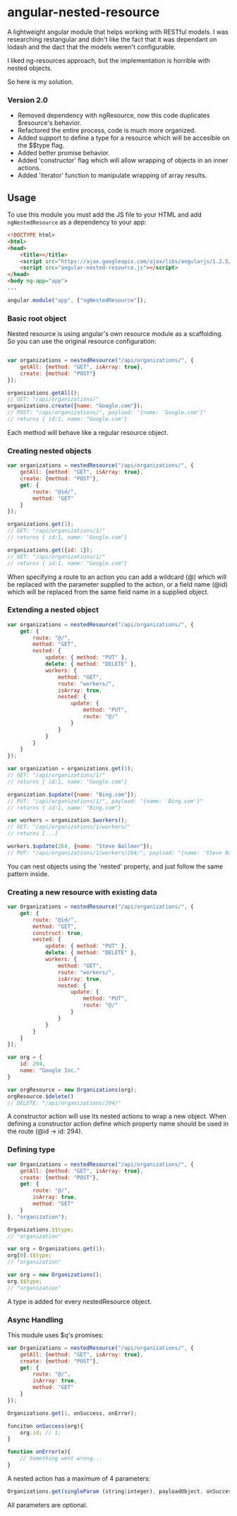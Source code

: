 angular-nested-resource
======================

A lightweight angular module that helps working with RESTful models.
I was researching restangular and didn't like the fact that it was dependant on lodash and the dact that the models weren't configurable.

I liked ng-resources approach, but the implementation is horrible with nested objects.

So here is my solution.

### Version 2.0
- Removed dependency with ngResource, now this code duplicates $resource's behavior.
- Refactored the entire process, code is much more organized.
- Added support to define a type for a resource which will be accesible on the $$type flag.
- Added better promise behavior.
- Added 'constructor' flag which will allow wrapping of objects in an inner actions.
- Added 'iterator' function to manipulate wrapping of array results.


## Usage
To use this module you must add the JS file to your HTML and add `ngNestedResource` as a dependency to your app:
```html
<!DOCTYPE html>
<html>
<head>
    <title></title>
    <script src="https://ajax.googleapis.com/ajax/libs/angularjs/1.2.5/angular.min.js"></script>
    <script src="angular-nested-resource.js"></script>
</head>
<body ng-app="app">
...

```
```js
angular.module("app", ["ngNestedResource"]);
```

### Basic root object
Nested resource is using angular's own resource module as a scaffolding. So you can use the original resource configuration:
```js

var organizations = nestedResource("/api/organizations/", {
    getAll: {method: "GET", isArray: true},
    create: {method: "POST"}
});

organizations.getAll();
// GET: "/api/organizations/"
organizations.create({name: "Google.com"}); 
// POST: "/api/organizations/", payload: "{name: 'Google.com'}"
// returns { id:1, name: "Google.com"}

```
Each method will behave like a regular resource object.

### Creating nested objects
```js
var organizations = nestedResource("/api/organizations/", {
    getAll: {method: "GET", isArray: true},
    create: {method: "POST"},
    get: {
        route: "@id/",
        method: "GET"
    }
});

organizations.get(1); 
// GET: "/api/organizations/1/"
// returns { id:1, name: "Google.com"}

organizations.get({id: 1}); 
// GET: "/api/organizations/1/"
// returns { id:1, name: "Google.com"}
```
When specifying a route to an action you can add a wildcard (@) which will be replaced with the parameter supplied to the action, or a field name (@id) which will be replaced from the same field name in a supplied object.

### Extending a nested object
```js
var organizations = nestedResource("/api/organizations/", {
    get: {
        route: "@/",
        method: "GET",
        nested: {
            update: { method: "PUT" },
            delete: { method: "DELETE" },
            workers: {
                method: "GET",
                route: "workers/",
                isArray: true,
                nested: {
                    update: {
                        method: "PUT",
                        route: "@/"
                    }
                }
            }
        }
    }
});

var organization = organizations.get(1); 
// GET: "/api/organizations/1/"
// returns { id:1, name: "Google.com"}

organization.$update({name: "Bing.com"});
// PUT: "/api/organizations/1/", payload: "{name: 'Bing.com'}"
// returns { id:1, name: "Bing.com"}

var workers = organization.$workers();
// GET: "/api/organizations/1/workers/"
// returns [...]

workers.$update(264, {name: "Steve Ballmer"});
// PUT: "/api/organizations/1/workers/264/", payload: "{name: 'Steve Ballmer'}"
```
You can nest objects using the 'nested' property, and just follow the same pattern inside.


### Creating a new resource with existing data

```js
var Organizations = nestedResource("/api/organizations/", {
    get: {
        route: "@id/",
        method: "GET",
        construct: true,
        nested: {
            update: { method: "PUT" },
            delete: { method: "DELETE" },
            workers: {
                method: "GET",
                route: "workers/",
                isArray: true,
                nested: {
                    update: {
                        method: "PUT",
                        route: "@/"
                    }
                }
            }
        }
    }
});

var org = {
    id: 294,
    name: "Google Inc."
}

var orgResource = new Organizations(org);
orgResource.$delete()
// DELETE: "/api/organizations/294/"
```
A constructor action will use its nested actions to wrap a new object. When defining a constructor action define which property name should be used in the route (@id -> id: 294).

### Defining type

```js
var Organizations = nestedResource("/api/organizations/", {
    getAll: {method: "GET", isArray: true},
    create: {method: "POST"},
    get: {
        route: "@/",
        isArray: true,
        method: "GET"
    }
}, "organization");

Organizations.$$type;
// "organization"

var org = Organizations.get(1);
org[0].$$type;
// "organization"

var org = new Organizations();
org.$$type;
// "organization"
```
A type is added for every nestedResource object.


### Async Handling

This module uses $q's promises:

```js
var Organizations = nestedResource("/api/organizations/", {
    getAll: {method: "GET", isArray: true},
    create: {method: "POST"},
    get: {
        route: "@/",
        isArray: true,
        method: "GET"
    }
});

Organizations.get(1, onSuccess, onError);

funciton onSuccess(org){
    org.id; // 1;
}

function onError(e){
    // Something went wrong...
}
```

A nested action has a maximum of 4 parameters:
```js
Organizations.get(singleParam (string|integer), payloadObject, onSuccess, onError);
```
All parameters are optional.
